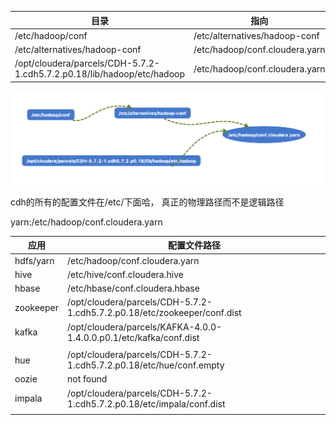 

| 目录                                                         | 指向                           |      |
| ------------------------------------------------------------ | ------------------------------ | ---- |
| /etc/hadoop/conf                                             | /etc/alternatives/hadoop-conf  |      |
| /etc/alternatives/hadoop-conf                                | /etc/hadoop/conf.cloudera.yarn |      |
| /opt/cloudera/parcels/CDH-5.7.2-1.cdh5.7.2.p0.18/lib/hadoop/etc/hadoop | /etc/hadoop/conf.cloudera.yarn |      |

![image-20190511225846244](assets/image-20190511225846244.png)



cdh的所有的配置文件在/etc/下面哈， 真正的物理路径而不是逻辑路径

yarn:/etc/hadoop/conf.cloudera.yarn



| 应用      | 配置文件路径                                                 |
| --------- | ------------------------------------------------------------ |
| hdfs/yarn | /etc/hadoop/conf.cloudera.yarn                               |
| hive      | /etc/hive/conf.cloudera.hive                                 |
| hbase     | /etc/hbase/conf.cloudera.hbase                               |
| zookeeper | /opt/cloudera/parcels/CDH-5.7.2-1.cdh5.7.2.p0.18/etc/zookeeper/conf.dist |
| kafka     | /opt/cloudera/parcels/KAFKA-4.0.0-1.4.0.0.p0.1/etc/kafka/conf.dist |
|           |                                                              |
| hue       | /opt/cloudera/parcels/CDH-5.7.2-1.cdh5.7.2.p0.18/etc/hue/conf.empty |
| oozie     | not found                                                    |
| impala    | /opt/cloudera/parcels/CDH-5.7.2-1.cdh5.7.2.p0.18/etc/impala/conf.dist |
|           |                                                              |



